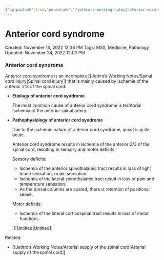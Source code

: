 ```yaml
---
{"dg-publish":true,"permalink":"/jethro-s-working-notes/anterior-cord-syndrome/","dgPassFrontmatter":true}
---
```



# Anterior cord syndrome

Created: November 16, 2022 12:36 PM
Tags: MSS, Medicine, Pathology
Updated: November 24, 2022 12:02 PM

### Anterior cord syndrome

Anterior cord syndrome is an incomplete [[Jethro’s Working Notes/Spinal cord injury\|Spinal cord injury]] that is mainly caused by ischemia of the anterior 2/3 of the spinal cord.

- ********************************************Etiology of anterior cord syndrome********************************************
    
    The most common cause of anterior cord syndrome is territorial ischemia of the anterior spinal artery.
    
- **********************************************************************************Pathophysiology of anterior cord syndrome**********************************************************************************
    
    Due to the ischemic nature of anterior cord syndrome, onset is quite acute.
    
    Anterior cord syndrome results in ischemia of the anterior 2/3 of the spinal cord, resulting in sensory and motor deficits:
    
    Sensory deficits:
    
    - Ischemia of the anterior spinothalamic tract results in loss of light touch sensation, or pin sensation.
    - Ischemia of the lateral spinothalamic tract result in loss of pain and temperature sensation.
    - As the dorsal columns are spared, there is retention of positional sense.
    
    Motor deficits:
    
    - Ischemia of the lateral corticospinal tract results in loss of motor functions.
    
    ![[Untitled\|Untitled]]
    

Related:

- [[Jethro’s Working Notes/Arterial supply of the spinal cord\|Arterial supply of the spinal cord]]